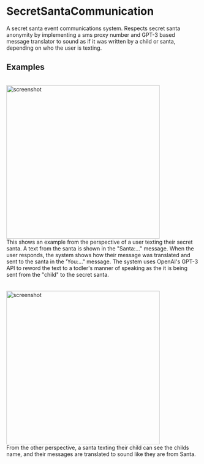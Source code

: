 # SecretSantaCommunication
 A secret santa event communications system. Respects secret santa anonymity by implementing a sms proxy number and GPT-3 based message translator to sound as if it was written by a child or santa, depending on who the user is texting. 

## Examples
<br><img src="https://user-images.githubusercontent.com/72144488/148700190-319d7825-6bf1-4859-8b82-069ab53c5637.PNG" alt="screenshot" width="400"/><br>
This shows an example from the perspective of a user texting their secret santa. A text from the santa is shown in the "Santa:..." message. When the user responds, the system shows how their message was translated and sent to the santa in the 'You:..." message. The system uses OpenAI's GPT-3 API to reword the text to a todler's manner of speaking as the it is being sent from the "child" to the secret santa.
<br><br>
<br><img src="https://user-images.githubusercontent.com/72144488/148700653-e0f52660-b331-4603-827a-efca5d114a3e.PNG" alt="screenshot" width="400"/><br>
From the other perspective, a santa texting their child can see the childs name, and their messages are translated to sound like they are from Santa.

